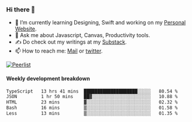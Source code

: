### Hi there 👋

- 🌱 I’m currently learning Designing, Swift and working on my [Personal Website](https://kvaishak.com/).
- 💬 Ask me about Javascript, Canvas,  Productivity tools. 
- :writing_hand: Do check out my writings at my [Substack](https://kvaishak.substack.com/).
- 📫 How to reach me: [Mail](mailto:vaishak.kaippanchery@gmail.com) or [twitter](https://twitter.com/kvaishack).

[![Peerlist](https://github-readme-badge.peerlist.io/api/vaishak)](https://peerlist.io/vaishak)

#### Weekly development breakdown

<!--START_SECTION:waka-->

```txt
TypeScript   13 hrs 41 mins  ████████████████████░░░░░   80.54 %
JSON         1 hr 50 mins    ██▓░░░░░░░░░░░░░░░░░░░░░░   10.88 %
HTML         23 mins         ▓░░░░░░░░░░░░░░░░░░░░░░░░   02.32 %
Bash         16 mins         ▒░░░░░░░░░░░░░░░░░░░░░░░░   01.58 %
Less         13 mins         ▒░░░░░░░░░░░░░░░░░░░░░░░░   01.35 %
```

<!--END_SECTION:waka-->
